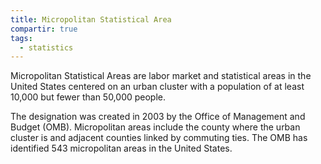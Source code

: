 ```yaml
---
title: Micropolitan Statistical Area
compartir: true
tags:
  - statistics
---
```

Micropolitan Statistical Areas are labor market and statistical areas in the United States centered on an urban cluster with a population of at least 10,000 but fewer than 50,000 people.

The designation was created in 2003 by the Office of Management and Budget (OMB). Micropolitan areas include the county where the urban cluster is and adjacent counties linked by commuting ties. The OMB has identified 543 micropolitan areas in the United States.
